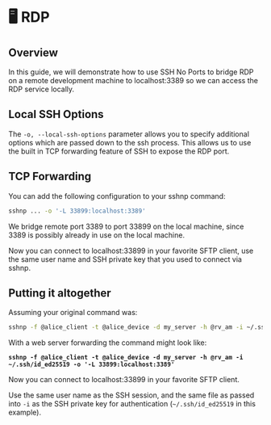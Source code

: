 # 🖥 RDP

## Overview

In this guide, we will demonstrate how to use SSH No Ports to bridge RDP on a remote development machine to localhost:3389 so we can access the RDP service locally.

## Local SSH Options

The `-o, --local-ssh-options` parameter allows you to specify additional options which are passed down to the ssh process. This allows us to use the built in TCP forwarding feature of SSH to expose the RDP port.

## TCP Forwarding

You can add the following configuration to your sshnp command:

```bash
sshnp ... -o '-L 33899:localhost:3389'
```

We bridge remote port 3389 to port 33899 on the local machine, since 3389 is possibly already in use on the local machine.

Now you can connect to localhost:33899 in your favorite SFTP client, use the same user name and SSH private key that you used to connect via sshnp.

## Putting it altogether

Assuming your original command was:

```bash
sshnp -f @alice_client -t @alice_device -d my_server -h @rv_am -i ~/.ssh/id_ed25519
```

With a web server forwarding the command might look like:

<pre class="language-bash"><code class="lang-bash"><strong>sshnp -f @alice_client -t @alice_device -d my_server -h @rv_am -i ~/.ssh/id_ed25519 -o '-L 33899:localhost:3389'
</strong></code></pre>

Now you can connect to localhost:33899 in your favorite SFTP client.

Use the same user name as the SSH session, and the same file as passed into `-i` as the SSH private key for authentication (`~/.ssh/id_ed25519` in this example).

